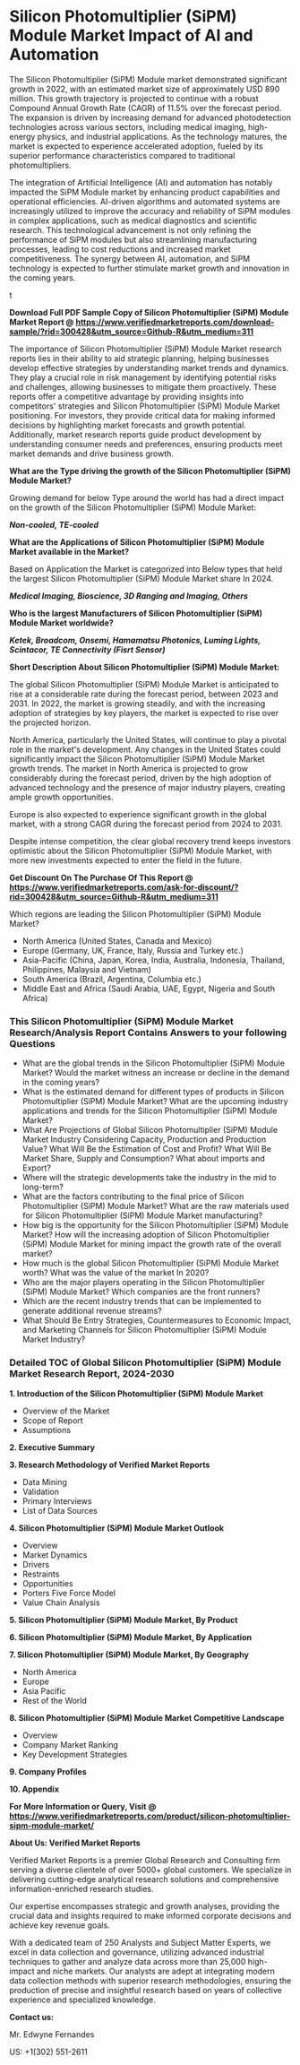 <meta name="title" content="Global Silicon Photomultiplier (SiPM) Module Market Impact of AI and Automation"><meta name="description" content="The Silicon Photomultiplier (SiPM) Module market demonstrated significant growth in 2022, with an estimated market size of approximately USD 890 million. This growth t"><meta name="title" content="Silicon Photomultiplier (SiPM) Module Market Size, Share, Scope, Trends, Growth, Opportunities, Analysis, Forecast"><h1>Silicon Photomultiplier (SiPM) Module Market Impact of AI and Automation</h1><p>The Silicon Photomultiplier (SiPM) Module market demonstrated significant growth in 2022, with an estimated market size of approximately USD 890 million. This growth trajectory is projected to continue with a robust Compound Annual Growth Rate (CAGR) of 11.5% over the forecast period. The expansion is driven by increasing demand for advanced photodetection technologies across various sectors, including medical imaging, high-energy physics, and industrial applications. As the technology matures, the market is expected to experience accelerated adoption, fueled by its superior performance characteristics compared to traditional photomultipliers.</p><p>The integration of Artificial Intelligence (AI) and automation has notably impacted the SiPM Module market by enhancing product capabilities and operational efficiencies. AI-driven algorithms and automated systems are increasingly utilized to improve the accuracy and reliability of SiPM modules in complex applications, such as medical diagnostics and scientific research. This technological advancement is not only refining the performance of SiPM modules but also streamlining manufacturing processes, leading to cost reductions and increased market competitiveness. The synergy between AI, automation, and SiPM technology is expected to further stimulate market growth and innovation in the coming years.</p>t</p><p id="" class=""><strong>Download Full PDF Sample Copy of Silicon Photomultiplier (SiPM) Module Market Report @ <a href="https://www.verifiedmarketreports.com/download-sample/?rid=300428&utm_source=Github-R&utm_medium=311" target="_blank">https://www.verifiedmarketreports.com/download-sample/?rid=300428&utm_source=Github-R&utm_medium=311</a></strong></p><p>The importance of&nbsp;Silicon Photomultiplier (SiPM) Module Market research reports lies in their ability to aid strategic planning, helping businesses develop effective strategies by understanding market trends and dynamics. They play a crucial role in risk management by identifying potential risks and challenges, allowing businesses to mitigate them proactively. These reports offer a competitive advantage by providing insights into competitors' strategies and Silicon Photomultiplier (SiPM) Module Market positioning. For investors, they provide critical data for making informed decisions by highlighting market forecasts and growth potential. Additionally, market research reports guide product development by understanding consumer needs and preferences, ensuring products meet market demands and drive business growth.</p><p><strong>What are the&nbsp;Type driving the growth of the Silicon Photomultiplier (SiPM) Module Market?</strong></p><p id="" class="">Growing demand for below Type around the world has had a direct impact on the growth of the Silicon Photomultiplier (SiPM) Module Market:</p><em><strong>Non-cooled, TE-cooled</strong></em></p><strong>What are the&nbsp;Applications&nbsp;of Silicon Photomultiplier (SiPM) Module Market available in the Market?</strong></p><p id="" class="">Based on Application the Market is categorized into Below types that held the largest Silicon Photomultiplier (SiPM) Module Market share In 2024.</p><em><strong>Medical Imaging, Bioscience, 3D Ranging and Imaging, Others</strong></em></p><strong>Who is the largest Manufacturers of Silicon Photomultiplier (SiPM) Module Market worldwide?</strong></p><p><em><strong>Ketek, Broadcom, Onsemi, Hamamatsu Photonics, Luming Lights, Scintacor, TE Connectivity (Fisrt Sensor)</strong></em></p><p id="" class=""><strong>Short Description About Silicon Photomultiplier (SiPM) Module Market:</strong></p><p>The global Silicon Photomultiplier (SiPM) Module Market is anticipated to rise at a considerable rate during the forecast period, between 2023 and 2031. In 2022, the market is growing steadily, and with the increasing adoption of strategies by key players, the market is expected to rise over the projected horizon.</p><p>North America, particularly the United States, will continue to play a pivotal role in the market's development. Any changes in the United States could significantly impact the Silicon Photomultiplier (SiPM) Module Market growth trends. The market in North America is projected to grow considerably during the forecast period, driven by the high adoption of advanced technology and the presence of major industry players, creating ample growth opportunities.</p><p>Europe is also expected to experience significant growth in the global market, with a strong CAGR during the forecast period from 2024 to 2031.</p><p>Despite intense competition, the clear global recovery trend keeps investors optimistic about the Silicon Photomultiplier (SiPM) Module Market, with more new investments expected to enter the field in the future.</p><p id="" class=""><strong>Get Discount On The Purchase Of This Report @ <a href="https://www.verifiedmarketreports.com/ask-for-discount/?rid=300428&utm_source=Github-R&utm_medium=311" target="_blank">https://www.verifiedmarketreports.com/ask-for-discount/?rid=300428&utm_source=Github-R&utm_medium=311</a></strong></p>Which regions are leading the Silicon Photomultiplier (SiPM) Module Market?</p><ul><li>North America (United States, Canada and Mexico)</li><li>Europe (Germany, UK, France, Italy, Russia and Turkey etc.)</li><li>Asia-Pacific (China, Japan, Korea, India, Australia, Indonesia, Thailand, Philippines, Malaysia and Vietnam)</li><li>South America (Brazil, Argentina, Columbia etc.)</li><li>Middle East and Africa (Saudi Arabia, UAE, Egypt, Nigeria and South Africa)</li></ul><h3 id="" class="">This Silicon Photomultiplier (SiPM) Module Market Research/Analysis Report Contains Answers to your following Questions</h3><ul><li>What are the global trends in the Silicon Photomultiplier (SiPM) Module Market? Would the market witness an increase or decline in the demand in the coming years?</li><li>What is the estimated demand for different types of products in Silicon Photomultiplier (SiPM) Module Market? What are the upcoming industry applications and trends for the Silicon Photomultiplier (SiPM) Module Market?</li><li>What Are Projections of Global Silicon Photomultiplier (SiPM) Module Market Industry Considering Capacity, Production and Production Value? What Will Be the Estimation of Cost and Profit? What Will Be Market Share, Supply and Consumption? What about imports and Export?</li><li>Where will the strategic developments take the industry in the mid to long-term?</li><li>What are the factors contributing to the final price of Silicon Photomultiplier (SiPM) Module Market? What are the raw materials used for Silicon Photomultiplier (SiPM) Module Market manufacturing?</li><li>How big is the opportunity for the Silicon Photomultiplier (SiPM) Module Market? How will the increasing adoption of Silicon Photomultiplier (SiPM) Module Market for mining impact the growth rate of the overall market?</li><li>How much is the global Silicon Photomultiplier (SiPM) Module Market worth? What was the value of the market In 2020?</li><li>Who are the major players operating in the Silicon Photomultiplier (SiPM) Module Market? Which companies are the front runners?</li><li>Which are the recent industry trends that can be implemented to generate additional revenue streams?</li><li>What Should Be Entry Strategies, Countermeasures to Economic Impact, and Marketing Channels for Silicon Photomultiplier (SiPM) Module Market Industry?</li></ul><h3 id="" class="">Detailed TOC of Global Silicon Photomultiplier (SiPM) Module Market Research Report, 2024-2030</h3><p id="" class=""><strong>1. Introduction of the Silicon Photomultiplier (SiPM) Module Market</strong></p><ul><li>Overview of the Market</li><li>Scope of Report</li><li>Assumptions</li></ul><p id="" class=""><strong>2. Executive Summary</strong></p><p id="" class=""><strong>3. Research Methodology of Verified Market Reports</strong></p><ul><li>Data Mining</li><li>Validation</li><li>Primary Interviews</li><li>List of Data Sources</li></ul><p id="" class=""><strong>4. Silicon Photomultiplier (SiPM) Module Market Outlook</strong></p><ul><li>Overview</li><li>Market Dynamics</li><li>Drivers</li><li>Restraints</li><li>Opportunities</li><li>Porters Five Force Model</li><li>Value Chain Analysis</li></ul><p id="" class=""><strong>5. Silicon Photomultiplier (SiPM) Module Market, By Product</strong></p><p id="" class=""><strong>6. Silicon Photomultiplier (SiPM) Module Market, By Application</strong></p><p id="" class=""><strong>7. Silicon Photomultiplier (SiPM) Module Market, By Geography</strong></p><ul><li>North America</li><li>Europe</li><li>Asia Pacific</li><li>Rest of the World</li></ul><p id="" class=""><strong>8. Silicon Photomultiplier (SiPM) Module Market Competitive Landscape</strong></p><ul><li>Overview</li><li>Company Market Ranking</li><li>Key Development Strategies</li></ul><p id="" class=""><strong>9. Company Profiles</strong></p><p id="" class=""><strong>10. Appendix</strong></p><p id="" class=""><strong>For More Information or Query, Visit @ <a href="https://www.verifiedmarketreports.com/product/silicon-photomultiplier-sipm-module-market/" target="_blank">https://www.verifiedmarketreports.com/product/silicon-photomultiplier-sipm-module-market/</a></strong></p><p id="" class=""><strong>About Us: Verified Market Reports</strong></p><p id="" class="">Verified Market Reports is a premier Global Research and Consulting firm serving a diverse clientele of over 5000+ global customers. We specialize in delivering cutting-edge analytical research solutions and comprehensive information-enriched research studies.</p><p id="" class="">Our expertise encompasses strategic and growth analyses, providing the crucial data and insights required to make informed corporate decisions and achieve key revenue goals.</p><p id="" class="">With a dedicated team of 250 Analysts and Subject Matter Experts, we excel in data collection and governance, utilizing advanced industrial techniques to gather and analyze data across more than 25,000 high-impact and niche markets. Our analysts are adept at integrating modern data collection methods with superior research methodologies, ensuring the production of precise and insightful research based on years of collective experience and specialized knowledge.</p><p id="" class=""><strong>Contact us:</strong></p><p id="" class="">Mr. Edwyne Fernandes</p><p id="" class="">US: +1(302) 551-2611</p>